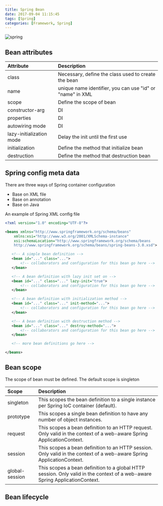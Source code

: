 ```yaml
---
title: Spring Bean
date: 2017-09-04 11:15:45
tags: [Spring]
categories: [Framework, Spring]
---
```


![spring](/spring.png "spring")

## Bean attributes

|Attribute|Description|
|:-|:-|
|class|Necessary, define the class used to create the bean|
|name|unique name identifier, you can use "id" or "name" in XML|
|scope|Define the scope of bean|
|constructor-arg|DI|
|properties|DI|
|autowiring mode|DI|
|lazy-initialization mode|Delay the init until the first use|
|initialization|Define the method that initialize bean|
|destruction|Define the method that destruction bean|

## Spring config meta data
There are three ways of Spring container configuration
* Base on XML file
* Base on annotation
* Base on Java

An example of Spring XML config file
```xml
<?xml version="1.0" encoding="UTF-8"?>

<beans xmlns="http://www.springframework.org/schema/beans"
    xmlns:xsi="http://www.w3.org/2001/XMLSchema-instance"
    xsi:schemaLocation="http://www.springframework.org/schema/beans
    http://www.springframework.org/schema/beans/spring-beans-3.0.xsd">

   <!-- A simple bean definition -->
   <bean id="..." class="...">
       <!-- collaborators and configuration for this bean go here -->
   </bean>

   <!-- A bean definition with lazy init set on -->
   <bean id="..." class="..." lazy-init="true">
       <!-- collaborators and configuration for this bean go here -->
   </bean>

   <!-- A bean definition with initialization method -->
   <bean id="..." class="..." init-method="...">
       <!-- collaborators and configuration for this bean go here -->
   </bean>

   <!-- A bean definition with destruction method -->
   <bean id="..." class="..." destroy-method="...">
       <!-- collaborators and configuration for this bean go here -->
   </bean>

   <!-- more bean definitions go here -->

</beans>
```

## Bean scope
The scope of bean must be defined. The default scope is singleton

|Scope|Description|
|:-|:-|
|singleton|This scopes the bean definition to a single instance per Spring IoC container (default).|
|prototype|This scopes a single bean definition to have any number of object instances.|
|request|This scopes a bean definition to an HTTP request. Only valid in the context of a web-aware Spring ApplicationContext.|
|session|This scopes a bean definition to an HTTP session. Only valid in the context of a web-aware Spring ApplicationContext.|
|global-session|This scopes a bean definition to a global HTTP session. Only valid in the context of a web-aware Spring ApplicationContext.|

## Bean lifecycle

